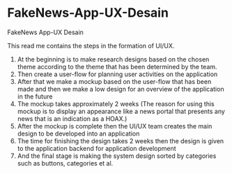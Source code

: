 # FakeNews-App-UX-Desain
FakeNews App-UX Desain

This read me contains the steps in the formation of UI/UX.

1. At the beginning is to make research designs based on the chosen theme according to the theme that has been determined by the team.
2. Then create a user-flow for planning user activities on the application
3. After that we make a mockup based on the user-flow that has been made and then we make a low design for an overview of the application in the future
4. The mockup takes approximately 2 weeks (The reason for using this mockup is to display an appearance like a news portal that presents any news that is an indication as a HOAX.)
5. After the mockup is complete then the UI/UX team creates the main design to be developed into an application
6. The time for finishing the design takes 2 weeks then the design is given to the application backend for application development
7. And the final stage is making the system design sorted by categories such as buttons, categories et al.
